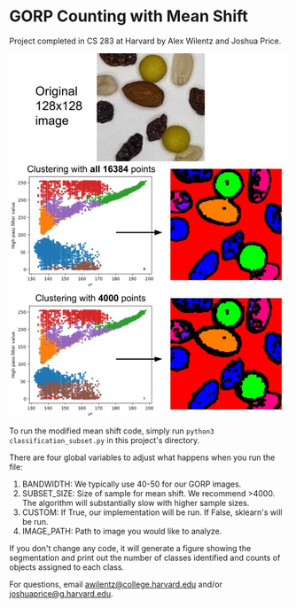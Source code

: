 # GORP Counting with Mean Shift

Project completed in CS 283 at Harvard by Alex Wilentz and Joshua Price. 

![GORP](fig/Fig3.jpeg?raw=true "Title")

To run the modified mean shift code, simply run `python3 classification_subset.py` in this project's directory.

There are four global variables to adjust what happens when you run the file:
1. BANDWIDTH: We typically use 40-50 for our GORP images.
2. SUBSET_SIZE: Size of sample for mean shift. We recommend >4000. The algorithm will substantially slow with higher sample sizes.
3. CUSTOM: If True, our implementation will be run. If False, sklearn's will be run.
4. IMAGE_PATH: Path to image you would like to analyze.

If you don't change any code, it will generate a figure showing the segmentation and print out the number of classes identified and counts of objects assigned to each class.

For questions, email awilentz@college.harvard.edu and/or joshuaprice@g.harvard.edu.
